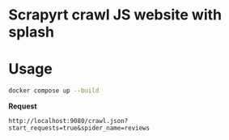 # Scrapyrt crawl JS website with splash

# Usage
```bash
docker compose up --build
```

**Request**
```
http://localhost:9080/crawl.json?start_requests=true&spider_name=reviews
```